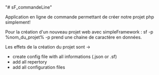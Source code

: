 "# sF_commandeLine" 

Application en ligne de commande permettant de créer notre projet php simplement!

Pour la création d'un nouveau projet web avec simpleFramework : sf -p %nom_du_projet%
  -p     prend une chaine de caractère en données.
  
Les effets de la création du projet sont ->
  - create config file with all informations (.json or .sf)
  - add all repertory
  - add all configuration files
